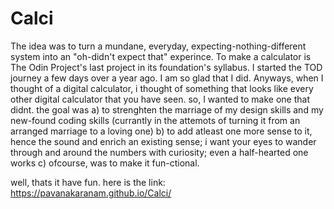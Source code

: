 # Calci
The idea was to turn a mundane, everyday, expecting-nothing-different system into an "oh-didn't expect that" experince. To make a calculator is The Odin Project's last project in its foundation's syllabus. I started the TOD journey a few days over a year ago. I am so glad that I did. Anyways, when I thought of a digital calculator, i thought of something that looks like every other digital calculator that you have seen. so, I wanted to make one that didnt. the goal was a) to strenghten the marriage of my design skills and my new-found coding skills (currantly in the attemots of turning it from an arranged marriage to a loving one) b) to add atleast one more sense to it, hence the sound and enrich an existing sense; i want your eyes to wander through and around the numbers with curiosity; even a half-hearted one works c) ofcourse, was to make it fun-ctional.

well, thats it have fun. here is the link: https://pavanakaranam.github.io/Calci/
